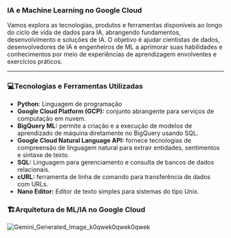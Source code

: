 ### IA e Machine Learning no Google Cloud

Vamos explora as tecnologias, produtos e ferramentas disponíveis ao longo do ciclo de vida de dados para IA, abrangendo fundamentos, desenvolvimento e soluções de IA. O objetivo é ajudar cientistas de dados, desenvolvedores de IA e engenheiros de ML a aprimorar suas habilidades e conhecimentos por meio de experiências de aprendizagem envolventes e exercícios práticos.

---

### **:computer:Tecnologias e Ferramentas Utilizadas**

* **Python**: Linguagem de programação
* **Google Cloud Platform (GCP):** conjunto abrangente para serviços de computação em nuvem.
* **BigQuery ML:** permite a criação e a execução de modelos de aprendizado de máquina diretamente no BigQuery usando SQL.
* **Google Cloud Natural Language API:** fornece tecnologias de compreensão de linguagem natural para extrair entidades, sentimentos e sintaxe de texto.
* **SQL:** Linguagem para gerenciamento e consulta de bancos de dados relacionais.
* **cURL:** ferramenta de linha de comando para transferência de dados com URLs.
* **Nano Editor:** Editor de texto simples para sistemas do tipo Unix.

### **🏗️Arquitetura de ML/IA no Google Cloud**
![Gemini_Generated_Image_k0qwek0qwek0qwek](https://github.com/user-attachments/assets/b1016718-67e4-407d-9ca1-78113fc6be31)
